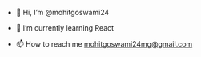 - 👋 Hi, I’m @mohitgoswami24

- 🌱 I’m currently learning React

- 📫 How to reach me mohitgoswami24mg@gmail.com

<!---
mohitgoswami24/mohitgoswami24 is a ✨ special ✨ repository because its `README.md` (this file) appears on your GitHub profile.
You can click the Preview link to take a look at your changes.
--->
